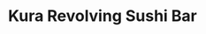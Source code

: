 ---
title: "Kura Revolving Sushi Bar"
url: /philadelphia/kura-revolving-sushi-bar/
shop: Kleidung
---